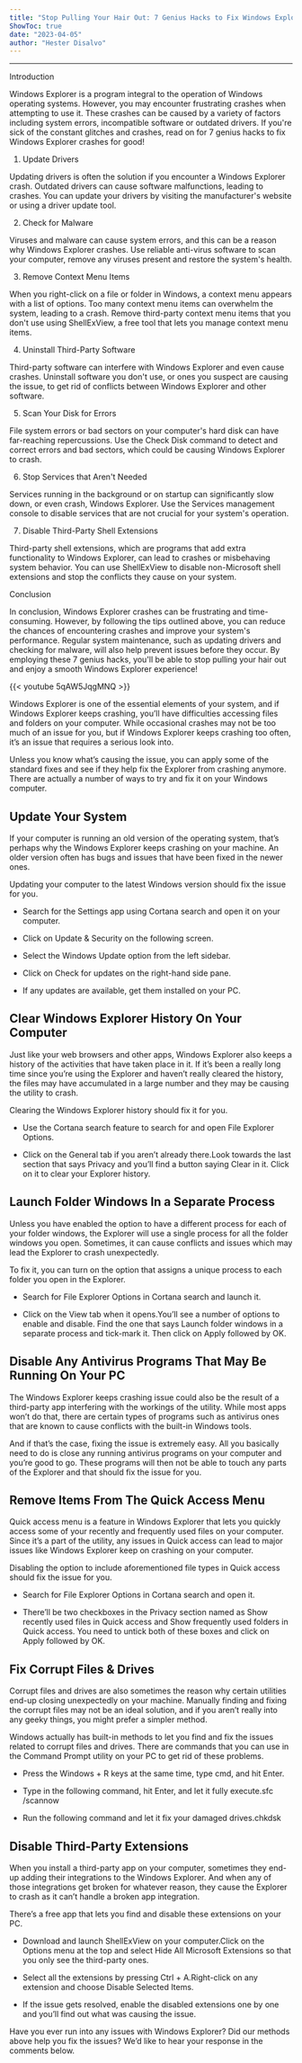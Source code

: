 ```yaml
---
title: "Stop Pulling Your Hair Out: 7 Genius Hacks to Fix Windows Explorer Crashes for Good!"
ShowToc: true 
date: "2023-04-05"
author: "Hester Disalvo"
---
```

*****
Introduction

Windows Explorer is a program integral to the operation of Windows operating systems. However, you may encounter frustrating crashes when attempting to use it. These crashes can be caused by a variety of factors including system errors, incompatible software or outdated drivers. If you're sick of the constant glitches and crashes, read on for 7 genius hacks to fix Windows Explorer crashes for good!

1. Update Drivers

Updating drivers is often the solution if you encounter a Windows Explorer crash. Outdated drivers can cause software malfunctions, leading to crashes. You can update your drivers by visiting the manufacturer's website or using a driver update tool.


2. Check for Malware

Viruses and malware can cause system errors, and this can be a reason why Windows Explorer crashes. Use reliable anti-virus software to scan your computer, remove any viruses present and restore the system's health.


3. Remove Context Menu Items

When you right-click on a file or folder in Windows, a context menu appears with a list of options. Too many context menu items can overwhelm the system, leading to a crash. Remove third-party context menu items that you don't use using ShellExView, a free tool that lets you manage context menu items.


4. Uninstall Third-Party Software

Third-party software can interfere with Windows Explorer and even cause crashes. Uninstall software you don't use, or ones you suspect are causing the issue, to get rid of conflicts between Windows Explorer and other software.


5. Scan Your Disk for Errors

File system errors or bad sectors on your computer's hard disk can have far-reaching repercussions. Use the Check Disk command to detect and correct errors and bad sectors, which could be causing Windows Explorer to crash.


6. Stop Services that Aren't Needed

Services running in the background or on startup can significantly slow down, or even crash, Windows Explorer. Use the Services management console to disable services that are not crucial for your system's operation.


7. Disable Third-Party Shell Extensions

Third-party shell extensions, which are programs that add extra functionality to Windows Explorer, can lead to crashes or misbehaving system behavior. You can use ShellExView to disable non-Microsoft shell extensions and stop the conflicts they cause on your system.


Conclusion

In conclusion, Windows Explorer crashes can be frustrating and time-consuming. However, by following the tips outlined above, you can reduce the chances of encountering crashes and improve your system's performance. Regular system maintenance, such as updating drivers and checking for malware, will also help prevent issues before they occur. By employing these 7 genius hacks, you'll be able to stop pulling your hair out and enjoy a smooth Windows Explorer experience!

{{< youtube 5qAW5JqgMNQ >}} 



Windows Explorer is one of the essential elements of your system, and if Windows Explorer keeps crashing, you’ll have difficulties accessing files and folders on your computer. While occasional crashes may not be too much of an issue for you, but if Windows Explorer keeps crashing too often, it’s an issue that requires a serious look into.
 
Unless you know what’s causing the issue, you can apply some of the standard fixes and see if they help fix the Explorer from crashing anymore. There are actually a number of ways to try and fix it on your Windows computer.
 
## Update Your System
 
If your computer is running an old version of the operating system, that’s perhaps why the Windows Explorer keeps crashing on your machine. An older version often has bugs and issues that have been fixed in the newer ones.
 

 
Updating your computer to the latest Windows version should fix the issue for you.
 
- Search for the Settings app using Cortana search and open it on your computer.

 
- Click on Update & Security on the following screen.

 
- Select the Windows Update option from the left sidebar.

 
- Click on Check for updates on the right-hand side pane.

 
- If any updates are available, get them installed on your PC.

 
## Clear Windows Explorer History On Your Computer
 
Just like your web browsers and other apps, Windows Explorer also keeps a history of the activities that have taken place in it. If it’s been a really long time since you’re using the Explorer and haven’t really cleared the history, the files may have accumulated in a large number and they may be causing the utility to crash.
 
Clearing the Windows Explorer history should fix it for you.
 
- Use the Cortana search feature to search for and open File Explorer Options.

 
- Click on the General tab if you aren’t already there.Look towards the last section that says Privacy and you’ll find a button saying Clear in it. Click on it to clear your Explorer history.

 
## Launch Folder Windows In a Separate Process
 
Unless you have enabled the option to have a different process for each of your folder windows, the Explorer will use a single process for all the folder windows you open. Sometimes, it can cause conflicts and issues which may lead the Explorer to crash unexpectedly.
 
To fix it, you can turn on the option that assigns a unique process to each folder you open in the Explorer.
 
- Search for File Explorer Options in Cortana search and launch it.

 
- Click on the View tab when it opens.You’ll see a number of options to enable and disable. Find the one that says Launch folder windows in a separate process and tick-mark it. Then click on Apply followed by OK.

 
## Disable Any Antivirus Programs That May Be Running On Your PC
 
The Windows Explorer keeps crashing issue could also be the result of a third-party app interfering with the workings of the utility. While most apps won’t do that, there are certain types of programs such as antivirus ones that are known to cause conflicts with the built-in Windows tools.
 
And if that’s the case, fixing the issue is extremely easy. All you basically need to do is close any running antivirus programs on your computer and you’re good to go. These programs will then not be able to touch any parts of the Explorer and that should fix the issue for you.
 
## Remove Items From The Quick Access Menu
 
Quick access menu is a feature in Windows Explorer that lets you quickly access some of your recently and frequently used files on your computer. Since it’s a part of the utility, any issues in Quick access can lead to major issues like Windows Explorer keep on crashing on your computer.
 
Disabling the option to include aforementioned file types in Quick access should fix the issue for you.
 
- Search for File Explorer Options in Cortana search and open it.

 
- There’ll be two checkboxes in the Privacy section named as Show recently used files in Quick access and Show frequently used folders in Quick access. You need to untick both of these boxes and click on Apply followed by OK.

 
## Fix Corrupt Files & Drives 
 
Corrupt files and drives are also sometimes the reason why certain utilities end-up closing unexpectedly on your machine. Manually finding and fixing the corrupt files may not be an ideal solution, and if you aren’t really into any geeky things, you might prefer a simpler method.
 
Windows actually has built-in methods to let you find and fix the issues related to corrupt files and drives. There are commands that you can use in the Command Prompt utility on your PC to get rid of these problems.
 
- Press the Windows + R keys at the same time, type cmd, and hit Enter.

 
- Type in the following command, hit Enter, and let it fully execute.sfc /scannow

 
- Run the following command and let it fix your damaged drives.chkdsk

 
## Disable Third-Party Extensions
 
When you install a third-party app on your computer, sometimes they end-up adding their integrations to the Windows Explorer. And when any of those integrations get broken for whatever reason, they cause the Explorer to crash as it can’t handle a broken app integration.
 
There’s a free app that lets you find and disable these extensions on your PC.
 
- Download and launch ShellExView on your computer.Click on the Options menu at the top and select Hide All Microsoft Extensions so that you only see the third-party ones.

 
- Select all the extensions by pressing Ctrl + A.Right-click on any extension and choose Disable Selected Items.

 
- If the issue gets resolved, enable the disabled extensions one by one and you’ll find out what was causing the issue.

 
Have you ever run into any issues with Windows Explorer? Did our methods above help you fix the issues? We’d like to hear your response in the comments below.



